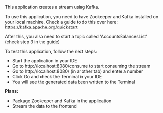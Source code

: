 This application creates a stream using Kafka.

To use this application, you need to have Zookeeper and Kafka installed on your local machine. Check a guide to do this over here: https://kafka.apache.org/quickstart

After this, you also need to start a topic called 'AccountsBalancesList' (check step 3 in the guide)

To test this application, follow the next steps:
- Start the application in your IDE
- Go to http://localhost:8080/consume to start consuming the stream
- Go to http://localhost:8080/ (in another tab) and enter a number
- Click Go and check the Terminal in your IDE
- You will see the generated data been written to the Terminal

**Plans:**
- Package Zookeeper and Kafka in the application
- Stream the data to the frontend
